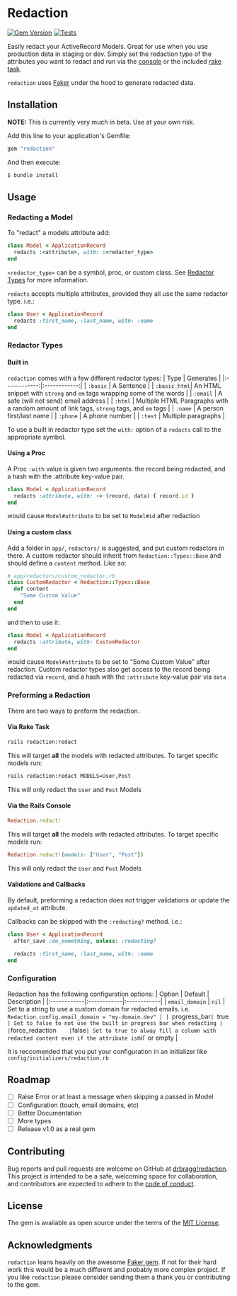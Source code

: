 # Redaction
[![Gem Version](https://badge.fury.io/rb/redaction.svg)](https://badge.fury.io/rb/redaction)
[![Tests](https://github.com/DRBragg/redaction/actions/workflows/ci.yml/badge.svg)](https://github.com/DRBragg/redaction/actions/workflows/ci.yml)

Easily redact your ActiveRecord Models. Great for use when you use production data in staging or dev. Simply set the redaction type of the attributes you want to redact and run via the [console](#via-the-rails-console) or the included [rake task](#via-rake-task).

`redaction` uses [Faker](https://github.com/faker-ruby/faker) under the hood to generate redacted data.

## Installation
**NOTE:** This is currently very much in beta. Use at your own risk.

Add this line to your application's Gemfile:

```ruby
gem "redaction"
```

And then execute:
```bash
$ bundle install
```

## Usage
### Redacting a Model
To "redact" a models attribute add:
```ruby
class Model < ApplicationRecord
  redacts :<attribute>, with: :<redactor_type>
end
```
`<redactor_type>` can be a symbol, proc, or custom class. See [Redactor Types](#redactor-types) for more information.

`redacts` accepts multiple attributes, provided they all use the same redactor type. i.e.:
```ruby
class User < ApplicationRecord
  redacts :first_name, :last_name, with: :name
end
```
### Redactor Types

#### Built in
`redaction` comes with a few different redactor types:
| Type         | Generates    |
|:------------:|:------------:|
| `:basic`     | A Sentence   |
| `:basic_html`| An HTML snippet with `strong` and `em` tags wrapping some of the words  |
| `:email`     | A safe (will not send) email address |
| `:html`      | Multiple HTML Paragraphs with a random amount of link tags, `strong` tags, and `em` tags  |
| `:name`      | A person first/last name |
| `:phone`     | A phone number |
| `:text`      | Multiple paragraphs |

To use a built in redactor type set the `with:` option of a `redacts` call to the appropriate symbol.

#### Using a Proc
A Proc `:with` value is given two arguments: the record being redacted, and a hash with the :attribute key-value pair.
```ruby
class Model < ApplicationRecord
  redacts :attribute, with: -> (record, data) { record.id }
end
```
would cause `Model#attribute` to be set to `Model#id` after redaction
#### Using a custom class
Add a folder in `app/`, `redactors/` is suggested, and put custom redactors in there. A custom redactor should inherit from `Redaction::Types::Base` and should define a `content` method. Like so:
```ruby
# app/redactors/custom_redactor.rb
class CustomRedactor < Redaction::Types::Base
  def content
    "Some Custom Value"
  end
end
```
and then to use it:
```ruby
class Model < ApplicationRecord
  redacts :attribute, with: CustomRedactor
end
```
would cause `Model#attribute` to be set to "Some Custom Value" after redaction.
Custom redactor types also get access to the record being redacted via `record`, and a hash with the `:attribute` key-value pair via `data`

### Preforming a Redaction
There are two ways to preform the redaction.

#### Via Rake Task
```bash
rails redaction:redact
```
This will target **all** the models with redacted attributes. To target specific models run:
```bash
rails redaction:redact MODELS=User,Post
```
This will only redact the `User` and `Post` Models

#### Via the Rails Console
```ruby
Redaction.redact!
```
This will target **all** the models with redacted attributes. To target specific models run:
```ruby
Redaction.redact!(models: ["User", "Post"])
```
This will only redact the `User` and `Post` Models

#### Validations and Callbacks
By default, preforming a redaction does not trigger validations or update the `updated_at` attribute.

Callbacks can be skipped with the `:redacting?` method. i.e.:
```ruby
class User < ApplicationRecord
  after_save :do_something, unless: :redacting?

  redacts :first_name, :last_name, with: :name
end
```

### Configuration
Redaction has the following configuration options:
| Option       | Default      | Description  |
|:------------|:------------|:------------|
| `email_domain`     | `nil`  | Set to a string to use a custom domain for redacted emails. i.e. `Redaction.config.email_domain = "my-domain.dev" |
| `progress_bar`| `true`  | Set to false to not use the built in progress bar when redacting |
| `force_redaction`     | `false` | Set to true to alway fill a column with redacted content even if the attribute is `nil` or empty |

It is reccomended that you put your configuration in an initializer like `config/initializers/redaction.rb`

## Roadmap
- [ ] Raise Error or at least a message when skipping a passed in Model
- [ ] Configuration (touch, email domains, etc)
- [ ] Better Documentation
- [ ] More types
- [ ] Release v1.0 as a real gem

## Contributing
Bug reports and pull requests are welcome on GitHub at [drbragg/redaction](https://github.com/drbragg/redaction). This project is intended to be a safe, welcoming space for collaboration, and contributors are expected to adhere to the [code of conduct](https://github.com/DRBragg/redaction/blob/main/CODE_OF_CONDUCT.md).

## License
The gem is available as open source under the terms of the [MIT License](https://opensource.org/licenses/MIT).

## Acknowledgments
`redaction` leans heavily on the awesome [Faker gem](https://github.com/faker-ruby/faker).  If not for their hard work this would be a much different and probably more complex project.  If you like `redaction` please consider sending them a thank you or contributing to the gem.
